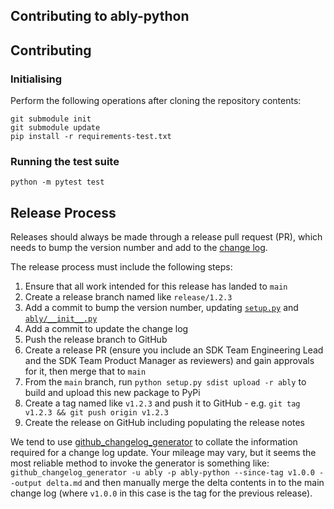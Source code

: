 Contributing to ably-python
-----------

## Contributing

### Initialising

Perform the following operations after cloning the repository contents:

```shell
git submodule init
git submodule update
pip install -r requirements-test.txt
```

### Running the test suite

```shell
python -m pytest test
```

## Release Process

Releases should always be made through a release pull request (PR), which needs to bump the version number and add to the [change log](CHANGELOG.md).

The release process must include the following steps:

1. Ensure that all work intended for this release has landed to `main`
2. Create a release branch named like `release/1.2.3`
3. Add a commit to bump the version number, updating [`setup.py`](./setup.py) and [`ably/__init__.py`](./ably/__init__.py)
4. Add a commit to update the change log
5. Push the release branch to GitHub
6. Create a release PR (ensure you include an SDK Team Engineering Lead and the SDK Team Product Manager as reviewers) and gain approvals for it, then merge that to `main`
7. From the `main` branch, run `python setup.py sdist upload -r ably` to build and upload this new package to PyPi
8. Create a tag named like `v1.2.3` and push it to GitHub - e.g. `git tag v1.2.3 && git push origin v1.2.3`
9. Create the release on GitHub including populating the release notes

We tend to use [github_changelog_generator](https://github.com/skywinder/Github-Changelog-Generator) to collate the information required for a change log update.
Your mileage may vary, but it seems the most reliable method to invoke the generator is something like:
`github_changelog_generator -u ably -p ably-python --since-tag v1.0.0 --output delta.md`
and then manually merge the delta contents in to the main change log (where `v1.0.0` in this case is the tag for the previous release).

